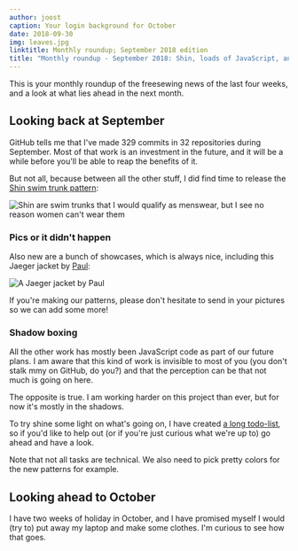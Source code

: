 ```yaml
---
author: joost
caption: Your login background for October
date: 2018-09-30
img: leaves.jpg
linktitle: Monthly roundup; September 2018 edition
title: "Monthly roundup - September 2018: Shin, loads of JavaScript, and a long TODO list"
---
```


This is your monthly roundup of the freesewing news of the last four weeks, and a look at what lies ahead in the next month.

## Looking back at September

GitHub tells me that I've made 329 commits in 32 repositories during September. Most of that work is an investment in the future, and it will be a while before you'll be able to reap the benefits of it.

But not all, because between all the other stuff, I did find time to release the [Shin swim trunk pattern](/patterns/shin):

![Shin are swim trunks that I would qualify as menswear, but I see no reason women can't wear them](cover.jpg)

### Pics or it didn't happen

Also new are a bunch of showcases, which is always nice, including this Jaeger jacket by [Paul](/users/Tiger751023):

![A Jaeger jacket by Paul](/showcase/linnen-jaeger-by-paul/showcase.jpg)

If you're making our patterns, please don't hesitate to send in your pictures so we can add some more!

### Shadow boxing

All the other work has mostly been JavaScript code as part of our future plans. I am aware that this kind of work is invisible to most of you (you don't stalk mmy on GitHub, do you?) and that the perception can be that not much is going on here.

The opposite is true. I am working harder on this project than ever, but for now it's mostly in the shadows.

To try shine some light on what's going on, I have created [a long todo-list](https://github.com/freesewing/todo), so if you'd like to help out (or if you're just curious what we're up to) go ahead and have a look.

Note that not all tasks are technical. We also need to pick pretty colors for the new patterns for example.


## Looking ahead to October

I have two weeks of holiday in October, and I have promised myself I would (try to) put away my laptop and make some clothes. I'm curious to see how that goes.
